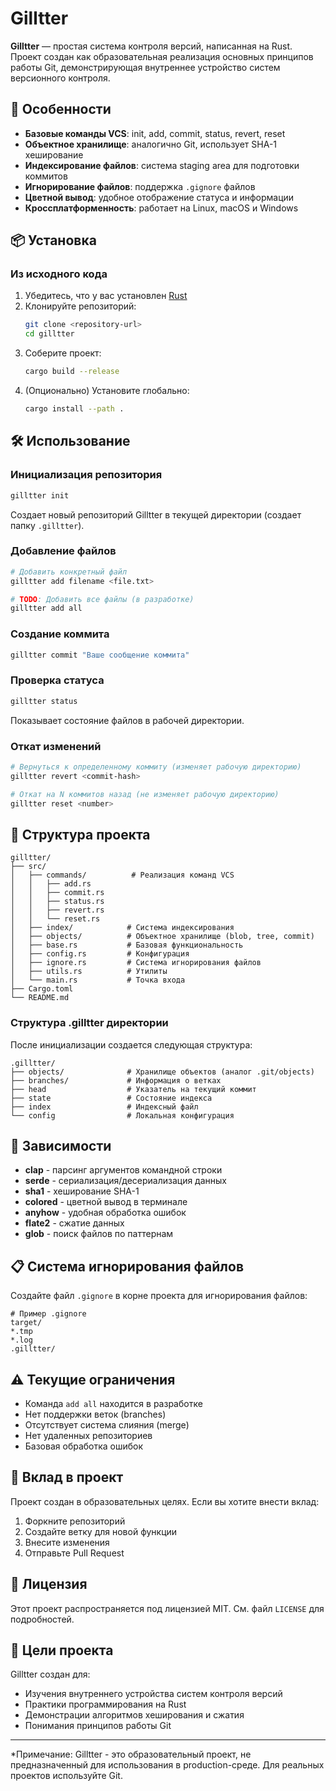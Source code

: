 # Gilltter

**Gilltter** — простая система контроля версий, написанная на Rust. Проект создан как образовательная реализация основных принципов работы Git, демонстрирующая внутреннее устройство систем версионного контроля.

## 🚀 Особенности

- **Базовые команды VCS**: init, add, commit, status, revert, reset
- **Объектное хранилище**: аналогично Git, использует SHA-1 хеширование
- **Индексирование файлов**: система staging area для подготовки коммитов
- **Игнорирование файлов**: поддержка `.gignore` файлов
- **Цветной вывод**: удобное отображение статуса и информации
- **Кроссплатформенность**: работает на Linux, macOS и Windows

## 📦 Установка

### Из исходного кода

1. Убедитесь, что у вас установлен [Rust](https://rustup.rs/)
2. Клонируйте репозиторий:
   ```bash
   git clone <repository-url>
   cd gilltter
   ```
3. Соберите проект:
   ```bash
   cargo build --release
   ```
4. (Опционально) Установите глобально:
   ```bash
   cargo install --path .
   ```

## 🛠 Использование

### Инициализация репозитория

```bash
gilltter init
```
Создает новый репозиторий Gilltter в текущей директории (создает папку `.gilltter`).

### Добавление файлов

```bash
# Добавить конкретный файл
gilltter add filename <file.txt>

# TODO: Добавить все файлы (в разработке)
gilltter add all
```

### Создание коммита

```bash
gilltter commit "Ваше сообщение коммита"
```

### Проверка статуса

```bash
gilltter status
```
Показывает состояние файлов в рабочей директории.

### Откат изменений

```bash
# Вернуться к определенному коммиту (изменяет рабочую директорию)
gilltter revert <commit-hash>

# Откат на N коммитов назад (не изменяет рабочую директорию)
gilltter reset <number>
```

## 📁 Структура проекта

```
gilltter/
├── src/
│   ├── commands/          # Реализация команд VCS
│   │   ├── add.rs
│   │   ├── commit.rs
│   │   ├── status.rs
│   │   ├── revert.rs
│   │   └── reset.rs
│   ├── index/            # Система индексирования
│   ├── objects/          # Объектное хранилище (blob, tree, commit)
│   ├── base.rs           # Базовая функциональность
│   ├── config.rs         # Конфигурация
│   ├── ignore.rs         # Система игнорирования файлов
│   ├── utils.rs          # Утилиты
│   └── main.rs           # Точка входа
├── Cargo.toml
└── README.md
```

### Структура .gilltter директории

После инициализации создается следующая структура:
```
.gilltter/
├── objects/              # Хранилище объектов (аналог .git/objects)
├── branches/             # Информация о ветках
├── head                  # Указатель на текущий коммит
├── state                 # Состояние индекса
├── index                 # Индексный файл
└── config                # Локальная конфигурация
```

## 🔧 Зависимости

- **clap** - парсинг аргументов командной строки
- **serde** - сериализация/десериализация данных
- **sha1** - хеширование SHA-1
- **colored** - цветной вывод в терминале
- **anyhow** - удобная обработка ошибок
- **flate2** - сжатие данных
- **glob** - поиск файлов по паттернам

## 📋 Система игнорирования файлов

Создайте файл `.gignore` в корне проекта для игнорирования файлов:
```
# Пример .gignore
target/
*.tmp
*.log
.gilltter/
```

## ⚠️ Текущие ограничения

- Команда `add all` находится в разработке
- Нет поддержки веток (branches)
- Отсутствует система слияния (merge)
- Нет удаленных репозиториев
- Базовая обработка ошибок

## 🤝 Вклад в проект

Проект создан в образовательных целях. Если вы хотите внести вклад:

1. Форкните репозиторий
2. Создайте ветку для новой функции
3. Внесите изменения
4. Отправьте Pull Request

## 📄 Лицензия

Этот проект распространяется под лицензией MIT. См. файл `LICENSE` для подробностей.

## 🎯 Цели проекта

Gilltter создан для:
- Изучения внутреннего устройства систем контроля версий
- Практики программирования на Rust
- Демонстрации алгоритмов хеширования и сжатия
- Понимания принципов работы Git

---

*Примечание: Gilltter - это образовательный проект, не предназначенный для использования в production-среде. Для реальных проектов используйте Git.
